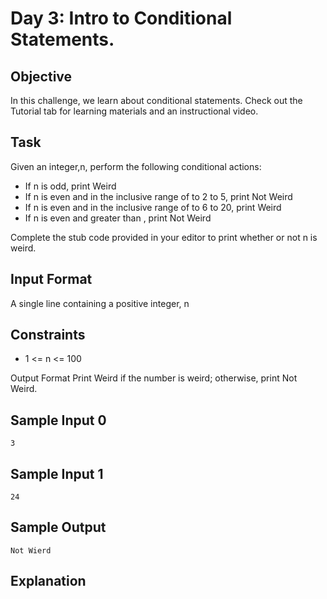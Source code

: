 # Day 3: Intro to Conditional Statements.

## Objective
In this challenge, we learn about conditional statements. Check out the Tutorial tab for learning materials and an instructional video.

## Task 
Given an integer,n, perform the following conditional actions:
* If n is odd, print Weird
* If n is even and in the inclusive range of to 2 to 5, print Not Weird
* If n is even and in the inclusive range of to 6 to 20, print Weird
* If n is even and greater than , print Not Weird

Complete the stub code provided in your editor to print whether or not n is weird.

## Input Format

A single line containing a positive integer, n

## Constraints
*  1 <= n <= 100

Output Format
Print Weird if the number is weird; otherwise, print Not Weird.

## Sample Input 0
> 
```Csharp
3
```

## Sample Input 1
> 
```Csharp
24
```

## Sample Output
> 
```Csharp
Not Wierd
```

## Explanation


